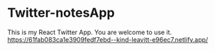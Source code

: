 # Twitter-notesApp

This is my React Twitter App. You are welcome to use it.
https://61fab083ca1e3909fedf7ebd--kind-leavitt-e96ec7.netlify.app/
